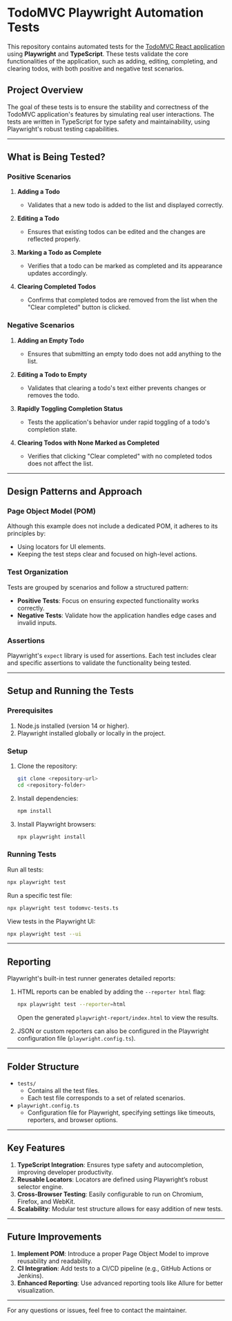 # TodoMVC Playwright Automation Tests

This repository contains automated tests for the [TodoMVC React application](https://todomvc.com/examples/react/dist/#/active) using **Playwright** and **TypeScript**. These tests validate the core functionalities of the application, such as adding, editing, completing, and clearing todos, with both positive and negative test scenarios.

## **Project Overview**
The goal of these tests is to ensure the stability and correctness of the TodoMVC application's features by simulating real user interactions. The tests are written in TypeScript for type safety and maintainability, using Playwright's robust testing capabilities.

---

## **What is Being Tested?**

### **Positive Scenarios**
1. **Adding a Todo**
   - Validates that a new todo is added to the list and displayed correctly.

2. **Editing a Todo**
   - Ensures that existing todos can be edited and the changes are reflected properly.

3. **Marking a Todo as Complete**
   - Verifies that a todo can be marked as completed and its appearance updates accordingly.

4. **Clearing Completed Todos**
   - Confirms that completed todos are removed from the list when the "Clear completed" button is clicked.

### **Negative Scenarios**
1. **Adding an Empty Todo**
   - Ensures that submitting an empty todo does not add anything to the list.

2. **Editing a Todo to Empty**
   - Validates that clearing a todo's text either prevents changes or removes the todo.

3. **Rapidly Toggling Completion Status**
   - Tests the application's behavior under rapid toggling of a todo's completion state.

4. **Clearing Todos with None Marked as Completed**
   - Verifies that clicking "Clear completed" with no completed todos does not affect the list.

---

## **Design Patterns and Approach**

### **Page Object Model (POM)**
Although this example does not include a dedicated POM, it adheres to its principles by:
- Using locators for UI elements.
- Keeping the test steps clear and focused on high-level actions.

### **Test Organization**
Tests are grouped by scenarios and follow a structured pattern:
- **Positive Tests**: Focus on ensuring expected functionality works correctly.
- **Negative Tests**: Validate how the application handles edge cases and invalid inputs.

### **Assertions**
Playwright's `expect` library is used for assertions. Each test includes clear and specific assertions to validate the functionality being tested.

---

## **Setup and Running the Tests**

### **Prerequisites**
1. Node.js installed (version 14 or higher).
2. Playwright installed globally or locally in the project.

### **Setup**
1. Clone the repository:
   ```bash
   git clone <repository-url>
   cd <repository-folder>
   ```
2. Install dependencies:
   ```bash
   npm install
   ```
3. Install Playwright browsers:
   ```bash
   npx playwright install
   ```

### **Running Tests**
Run all tests:
```bash
npx playwright test
```
Run a specific test file:
```bash
npx playwright test todomvc-tests.ts
```
View tests in the Playwright UI:
```bash
npx playwright test --ui
```

---

## **Reporting**
Playwright's built-in test runner generates detailed reports:
1. HTML reports can be enabled by adding the `--reporter html` flag:
   ```bash
   npx playwright test --reporter=html
   ```
   Open the generated `playwright-report/index.html` to view the results.

2. JSON or custom reporters can also be configured in the Playwright configuration file (`playwright.config.ts`).

---

## **Folder Structure**
- `tests/`
  - Contains all the test files.
  - Each test file corresponds to a set of related scenarios.
- `playwright.config.ts`
  - Configuration file for Playwright, specifying settings like timeouts, reporters, and browser options.

---

## **Key Features**
1. **TypeScript Integration**: Ensures type safety and autocompletion, improving developer productivity.
2. **Reusable Locators**: Locators are defined using Playwright’s robust selector engine.
3. **Cross-Browser Testing**: Easily configurable to run on Chromium, Firefox, and WebKit.
4. **Scalability**: Modular test structure allows for easy addition of new tests.

---

## **Future Improvements**
1. **Implement POM**: Introduce a proper Page Object Model to improve reusability and readability.
2. **CI Integration**: Add tests to a CI/CD pipeline (e.g., GitHub Actions or Jenkins).
3. **Enhanced Reporting**: Use advanced reporting tools like Allure for better visualization.

---

For any questions or issues, feel free to contact the maintainer.

